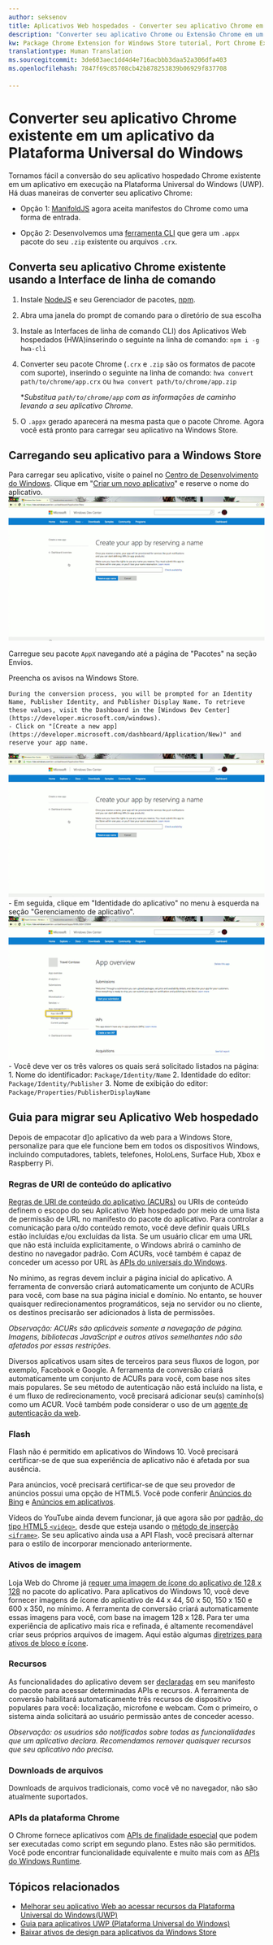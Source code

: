 ```yaml
---
author: seksenov
title: Aplicativos Web hospedados - Converter seu aplicativo Chrome em um aplicativo da Plataforma Universal do Windows
description: "Converter seu aplicativo Chrome ou Extensão Chrome em um aplicativo da Plataforma Universal do Windows (UWP) para a Windows Store."
kw: Package Chrome Extension for Windows Store tutorial, Port Chrome Extension to Windows 10, How to convert Chrome App to Windows, How to add Chrome Extension to Windows Store, hwa-cli, Hosted Web Apps Command Line Interface CLI Tool, Install Chrome Extension on Windows 10 Device, convert .crx to .AppX
translationtype: Human Translation
ms.sourcegitcommit: 3de603aec1dd4d4e716acbbb3daa52a306dfa403
ms.openlocfilehash: 7847f69c85708cb42b878253839b06929f837708

---
```


# Converter seu aplicativo Chrome existente em um aplicativo da Plataforma Universal do Windows

Tornamos fácil a conversão do seu aplicativo hospedado Chrome existente em um aplicativo em execução na Plataforma Universal do Windows (UWP). Há duas maneiras de converter seu aplicativo Chrome:

- Opção 1: [ManifoldJS](http://manifoldjs.com/) agora aceita manifestos do Chrome como uma forma de entrada. 

- Opção 2: Desenvolvemos uma [ferramenta CLI](https://github.com/MicrosoftEdge/hwa-cli) que gera um `.appx` pacote do seu `.zip` existente ou arquivos `.crx`.

## Converta seu aplicativo Chrome existente usando a Interface de linha de comando

1. Instale [NodeJS](https://nodejs.org/en/) e seu Gerenciador de pacotes, [npm](https://www.npmjs.com/). 


2. Abra uma janela do prompt de comando para o diretório de sua escolha


3. Instale as Interfaces de linha de comando CLI) dos Aplicativos Web hospedados (HWA)inserindo o seguinte na linha de comando: `npm i -g hwa-cli`

4. Converter seu pacote Chrome (`.crx` e `.zip` são os formatos de pacote com suporte), inserindo o seguinte na linha de comando: `hwa convert path/to/chrome/app.crx` ou `hwa convert path/to/chrome/app.zip`

    **Substitua `path/to/chrome/app` com as informações de caminho levando a seu aplicativo Chrome.*
    
5. O `.appx` gerado aparecerá na mesma pasta que o pacote Chrome. Agora você está pronto para carregar seu aplicativo na Windows Store. 

## Carregando seu aplicativo para a Windows Store

Para carregar seu aplicativo, visite o painel no [Centro de Desenvolvimento do Windows](https://developer.microsoft.com/windows). Clique em "[Criar um novo aplicativo](https://developer.microsoft.com/dashboard/Application/New)" e reserve o nome do aplicativo.
![Reservar um nome no Painel do Centro de Desenvolvimento do Windows](images/hwa-to-uwp/reserve_a_name.png)


Carregue seu pacote `AppX` navegando até a página de "Pacotes" na seção Envios.

Preencha os avisos na Windows Store.

    During the conversion process, you will be prompted for an Identity Name, Publisher Identity, and Publisher Display Name. To retrieve these values, visit the Dashboard in the [Windows Dev Center](https://developer.microsoft.com/windows).
    - Click on "[Create a new app](https://developer.microsoft.com/dashboard/Application/New)" and reserve your app name.
![Reservar um nome no Painel do Centro de Desenvolvimento do Windows](images/hwa-to-uwp/reserve_a_name.png)
    - Em seguida, clique em "Identidade do aplicativo" no menu à esquerda na seção "Gerenciamento de aplicativo".
    ![Identidade do aplicativo do Painel do Centro de Desenvolvimento do Windows](images/hwa-to-uwp/app_identity.png)
    - Você deve ver os três valores os quais será solicitado listados na página: 1. Nome do identificador: `Package/Identity/Name`
        2. Identidade do editor: `Package/Identity/Publisher`
        3. Nome de exibição do editor: `Package/Properties/PublisherDisplayName`


## Guia para migrar seu Aplicativo Web hospedado

Depois de empacotar d]o aplicativo da web para a Windows Store, personalize para que ele funcione bem em todos os dispositivos Windows, incluindo computadores, tablets, telefones, HoloLens, Surface Hub, Xbox e Raspberry Pi.

### Regras de URI de conteúdo do aplicativo

[Regras de URI de conteúdo do aplicativo (ACURs)](/hwa-access-features.md#keep-your-app-secure-setting-application-content-uri-rules-acurs) ou URIs de conteúdo definem o escopo do seu Aplicativo Web hospedado por meio de uma lista de permissão de URL no manifesto do pacote do aplicativo. Para controlar a comunicação para o/do conteúdo remoto, você deve definir quais URLs estão incluídas e/ou excluídas da lista. Se um usuário clicar em uma URL que não está incluída explicitamente, o Windows abrirá o caminho de destino no navegador padrão. Com ACURs, você também é capaz de conceder um acesso por URL às [APIs do universais do Windows](https://msdn.microsoft.com/library/windows/apps/br211377.aspx).

No mínimo, as regras devem incluir a página inicial do aplicativo. A ferramenta de conversão criará automaticamente um conjunto de ACURs para você, com base na sua página inicial e domínio. No entanto, se houver quaisquer redirecionamentos programáticos, seja no servidor ou no cliente, os destinos precisarão ser adicionados à lista de permissões.

*Observação: ACURs são aplicáveis somente a navegação de página. Imagens, bibliotecas JavaScript e outros ativos semelhantes não são afetados por essas restrições.*

Diversos aplicativos usam sites de terceiros para seus fluxos de logon, por exemplo, Facebook e Google. A ferramenta de conversão criará automaticamente um conjunto de ACURs para você, com base nos sites mais populares. Se seu método de autenticação não está incluído na lista, e é um fluxo de redirecionamento, você precisará adicionar seu(s) caminho(s) como um ACUR. Você também pode considerar o uso de um [agente de autenticação da web](/hwa-access-features.md#web-authentication-broker).

### Flash

Flash não é permitido em aplicativos do Windows 10. Você precisará certificar-se de que sua experiência de aplicativo não é afetada por sua ausência.

Para anúncios, você precisará certificar-se de que seu provedor de anúncios possui uma opção de HTML5. Você pode conferir [Anúncios do Bing](https://bingads.microsoft.com/) e [Anúncios em aplicativos](http://adsinapps.microsoft.com/).

Vídeos do YouTube ainda devem funcionar, já que agora são por [padrão, do tipo HTML5 `<video>`,](http://youtube-eng.blogspot.com/2015/01/youtube-now-defaults-to-html5_27.html) desde que esteja usando o [método de inserção `<iframe>`](https://developers.google.com/youtube/iframe_api_reference). Se seu aplicativo ainda usa a API Flash, você precisará alternar para o estilo de incorporar mencionado anteriormente.

### Ativos de imagem

Loja Web do Chrome já [requer uma imagem de ícone do aplicativo de 128 x 128](https://developer.chrome.com/webstore/images) no pacote do aplicativo. Para aplicativos do Windows 10, você deve fornecer imagens de ícone do aplicativo de 44 x 44, 50 x 50, 150 x 150 e 600 x 350, no mínimo. A ferramenta de conversão criará automaticamente essas imagens para você, com base na imagem 128 x 128. Para ter uma experiência de aplicativo mais rica e refinada, é altamente recomendável criar seus próprios arquivos de imagem. Aqui estão algumas [diretrizes para ativos de bloco e ícone](https://msdn.microsoft.com/library/windows/apps/mt412102.aspx).

### Recursos

As funcionalidades do aplicativo devem ser [declaradas](https://msdn.microsoft.com/windows/uwp/packaging/app-capability-declarations) em seu manifesto do pacote para acessar determinadas APIs e recursos. A ferramenta de conversão habilitará automaticamente três recursos de dispositivo populares para você: localização, microfone e webcam. Com o primeiro, o sistema ainda solicitará ao usuário permissão antes de conceder acesso.

*Observação: os usuários são notificados sobre todas as funcionalidades que um aplicativo declara. Recomendamos remover quaisquer recursos que seu aplicativo não precisa.*

### Downloads de arquivos

Downloads de arquivos tradicionais, como você vê no navegador, não são atualmente suportados.

### APIs da plataforma Chrome

O Chrome fornece aplicativos com [APIs de finalidade especial](https://developer.chrome.com/apps/api_index) que podem ser executadas como script em segundo plano. Estes não são permitidos. Você pode encontrar funcionalidade equivalente e muito mais com as [APIs do Windows Runtime](https://msdn.microsoft.com/library/windows/apps/br211377.aspx).

## Tópicos relacionados

- [Melhorar seu aplicativo Web ao acessar recursos da Plataforma Universal do Windows(UWP)](/hwa-access-features.md)
- [Guia para aplicativos UWP (Plataforma Universal do Windows)](http://go.microsoft.com/fwlink/p/?LinkID=397871)
- [Baixar ativos de design para aplicativos da Windows Store](https://msdn.microsoft.com/library/windows/apps/xaml/bg125377.aspx)



<!--HONumber=Aug16_HO3-->



